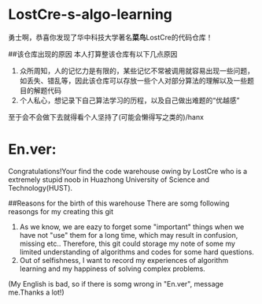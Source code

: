 # LostCre-s-algo-learning
勇士啊，恭喜你发现了华中科技大学著名**菜鸟**LostCre的代码仓库！

##该仓库出现的原因
本人打算整该仓库有以下几点原因
1. 众所周知，人的记忆力是有限的，某些记忆不常被调用就容易出现一些问题，如丢失、错乱等，因此该仓库可以存放一些个人对部分算法的理解以及一些题目的解题代码
2. 个人私心，想记录下自己算法学习的历程，以及自己做出难题的“优越感”

至于会不会做下去就得看个人坚持了(可能会懒得写之类的)/hanx

# En.ver:
Congratulations!Your find the code warehouse owing by LostCre who is a extremely stupid noob in Huazhong University of Science and Technology(HUST).

##Reasons for the birth of this warehouse
There are somg following reasongs for my creating this git
1. As we know, we are eazy to forget some "important" things when we have not "use" them for a long time, which may result in confusion, missing etc.. Therefore, this git could storage my note of some my limited understanding of algorithms and codes for some hard questions.
2. Out of selfishness, I want to record my experiences of algorithm learning and my happiness of solving complex problems.

(My English is bad, so if there is somg wrong in "En.ver", message me.Thanks a lot!)
